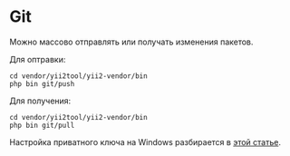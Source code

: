 Git
===

Можно массово отправлять или получать изменения пакетов.

Для оптравки:

```
cd vendor/yii2tool/yii2-vendor/bin
php bin git/push
```

Для получения:

```
cd vendor/yii2tool/yii2-vendor/bin
php bin git/pull
```

Настройка приватного ключа на Windows разбирается в [этой статье](https://habrahabr.ru/post/266667/).
